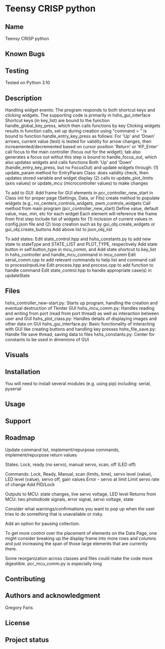 # Teensy CRISP python

## Name
Teensy CRISP python

## Known Bugs

## Testing
Tested on Python 3.10

## Description
<!-- Let people know what your project can do specifically. Provide context and add a link to any reference visitors might be unfamiliar with. A list of Features or a Background subsection can also be added here. If there are alternatives to your project, this is a good place to list differentiating factors. -->

Handling widget events:
The program responds to both shortcut keys and clicking widgets. The supporting code is primarily in hshs_gui_interface
Shortcut keys (in key_list) are bound to the function handle_global_key_press, which then calls functions by key
Clicking widgets results in function calls, set up during creation using "command = "
<KeyRelease> is bound to function handle_entry_key_press as follows:
For 'Up' and 'Down' arrows, current value (text) is tested for validity for arrow changes, then increamented/decremented based on cursor position
'Return' or 'KP_Enter' call focus to the main controller (focus out for the widget); tab also generates a focus out withut this step
<FocusOut> is bound to handle_focus_out, which also updates widgets and calls functions
Both 'Up' and 'Down' (handle_entry_key_press, but no FocusOut) and <FocusOut> update widgets through:
(1) update_param method for EntryParam Class: does validity check, then updates stored variable and widget display
(2) calls to update_plot_limits (axis values) or update_mcu (microcontroller values) to make changes 

To add to GUI:
    Add frame for GUI elements in pcr_controller_new_start in Class init for proper page (Settings, Data, or Fits)
    create method to populate widgets (e.g., roi_centers_controls_widgets, pwm_controls_widgets
    Call method from main program (pcr_controller_new_start)
    Define value, default value, max, min, etc for each widget
    Each element will reference the frame from first step
    Include list of widgets for (1) inclusion of current values in config.json file and (2) loop creation such as by gui_obj.create_widgets or gui_obj.create_buttons
    Add above list to json_obj_list

To add states:
    Edit state_control.hpp and hshs_constants.py to add new state to stateType and STATE_LIST and PLOT_TYPE, respectively
    Add state button in self.button_type in mcu_comm, and 
    Add state shortcut to key_list in hshs_controller and handle_mcu_command in mcu_comm
    Edit serial_comm.cpp to add relevant commands to help list and command call to processInputLine
    Edit process.hpp and process.cpp to add function to handle command
    Edit state_control.hpp to handle appropriate case(s) in updateState

## Files
hshs_controller_new-start.py: Starts up program, handling the creation and eventual destruction of Tkinter GUI
hshs_mcu_comm.py: Handles reading and writing from port (read from port thread) as well as interaction between user and GUI
hshs_plot_class.py: Handles details of displaying images and other data on GUI
hshs_gui_interface.py: Basic functionality of interacting with GUI like creating buttons and handling key presses
hshs_file_save.py: Handle file save thread, saving data to files
hshs_constants.py: Center for constants to be used in dimenions of GUI

## Visuals
<!-- Depending on what you are making, it can be a good idea to include screenshots or even a video (you'll frequently see GIFs rather than actual videos). Tools like ttygif can help, but check out Asciinema for a more sophisticated method. -->

## Installation

You will need to install several modules (e.g. using pip) including: serial, pyserial

<!-- Within a particular ecosystem, there may be a common way of installing things, such as using Yarn, NuGet, or Homebrew. However, consider the possibility that whoever is reading your README is a novice and would like more guidance. Listing specific steps helps remove ambiguity and gets people to using your project as quickly as possible. If it only runs in a specific context like a particular programming language version or operating system or has dependencies that have to be installed manually, also add a Requirements subsection. -->

## Usage
<!-- Use examples liberally, and show the expected output if you can. It's helpful to have inline the smallest example of usage that you can demonstrate, while providing links to more sophisticated examples if they are too long to reasonably include in the README. -->


## Support
<!-- Tell people where they can go to for help. It can be any combination of an issue tracker, a chat room, an email address, etc. -->


## Roadmap
<!-- Ideas for the future. -->

Update command list, implement/repurpose commands, implement/repurpose return values

States: Lock, ready (no servo), manual servo, scan, off (LED off)

Commands: Lock, Ready, Manual, scan (limits, time), servo level (value), LED level (value), servo off, gain values
Error - servo at limit
Limit servo rate of change
Add PID/Lock

Outputs to MCU: state changes, live servo voltage, LED level
Returns from MCU: two photodiode signals, error signal, servo voltage, state

Consider what warnings/confirmations you want to pop up when the user tries to do something that is unavailable or risky.

Add an option for pausing collection.

To get more control over the placement of elements on the Data Page, one might consider breaking up the display frame into more rows and columns and just increasing the span of those large elements that are currently there.

Some reorganization across classes and files could make the code more digestible. pcr_mcu_comm.py is especially long
## Contributing
<!-- State if you are open to contributions and what your requirements are for accepting them.

For people who want to make changes to your project, it's helpful to have some documentation on how to get started. Perhaps there is a script that they should run or some environment variables that they need to set. Make these steps explicit. These instructions could also be useful to your future self.

You can also document commands to lint the code or run tests. These steps help to ensure high code quality and reduce the likelihood that the changes inadvertently break something. Having instructions for running tests is especially helpful if it requires external setup, such as starting a Selenium server for testing in a browser. -->

## Authors and acknowledgment
Gregory Faris


## License
<!-- For open source projects, say how it is licensed. -->

## Project status
<!-- If you have run out of energy or time for your project, put a note at the top of the README saying that development has slowed down or stopped completely. Someone may choose to fork your project or volunteer to step in as a maintainer or owner, allowing your project to keep going. You can also make an explicit request for maintainers. -->
